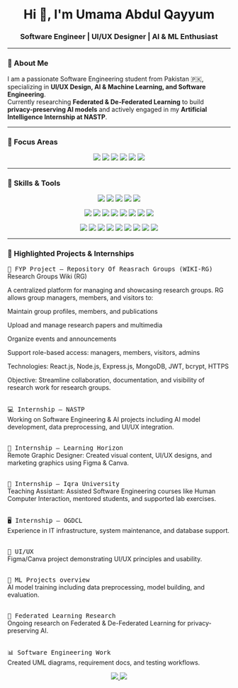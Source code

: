 <h1 align="center">Hi 👋, I'm Umama Abdul Qayyum</h1>
<h3 align="center">Software Engineer | UI/UX Designer | AI & ML Enthusiast</h3>

---

### 🔹 About Me
I am a passionate Software Engineering student from Pakistan 🇵🇰, specializing in **UI/UX Design, AI & Machine Learning, and Software Engineering**.  
Currently researching **Federated & De-Federated Learning** to build **privacy-preserving AI models** and actively engaged in my **Artificial Intelligence Internship at NASTP**.  

---

### 🔹 Focus Areas
<p align="center">
  <img src="https://img.shields.io/badge/UI/UX_Design-F24E1E?style=for-the-badge" />
  <img src="https://img.shields.io/badge/AI_ML-FF6F61?style=for-the-badge" />
  <img src="https://img.shields.io/badge/Deep_Learning-FF6F61?style=for-the-badge" />
  <img src="https://img.shields.io/badge/Computer_Vision-FF6F61?style=for-the-badge" />
  <img src="https://img.shields.io/badge/Explainable_AI-20B2AA?style=for-the-badge" />
  <img src="https://img.shields.io/badge/Software_Engineering-0077B5?style=for-the-badge" />
</p>

---

### 🔹 Skills & Tools
<p align="center">
  <!-- UI/UX & Design -->
  <img src="https://img.shields.io/badge/Figma-F24E1E?style=for-the-badge&logo=figma&logoColor=white" />
  <img src="https://img.shields.io/badge/Canva-00C4CC?style=for-the-badge&logo=canva&logoColor=white" />
  <img src="https://img.shields.io/badge/HTML-E34F26?style=for-the-badge&logo=html5&logoColor=white" />
  <img src="https://img.shields.io/badge/CSS-1572B6?style=for-the-badge&logo=css3&logoColor=white" />
  <img src="https://img.shields.io/badge/Bootstrap-563D7C?style=for-the-badge&logo=bootstrap&logoColor=white" />
</p>

<p align="center">
  <!-- Programming & AI/ML -->
  <img src="https://img.shields.io/badge/Python-3776AB?style=for-the-badge&logo=python&logoColor=white" />
  <img src="https://img.shields.io/badge/PyTorch-EE4C2C?style=for-the-badge&logo=pytorch&logoColor=white" />
  <img src="https://img.shields.io/badge/NumPy-013243?style=for-the-badge&logo=numpy&logoColor=white" />
  <img src="https://img.shields.io/badge/Gradient_Descent-6A5ACD?style=for-the-badge" />
  <img src="https://img.shields.io/badge/CNN-FF7F50?style=for-the-badge" />
  <img src="https://img.shields.io/badge/Linear_Regression-FFB347?style=for-the-badge" />
  <img src="https://img.shields.io/badge/Logistic_Regression-F4A460?style=for-the-badge" />
  <img src="https://img.shields.io/badge/Perceptron-DC143C?style=for-the-badge" />
</p>

<p align="center">
  <!-- Software & Systems Tools -->
  <img src="https://img.shields.io/badge/Jupyter-F37626?style=for-the-badge&logo=jupyter&logoColor=white" />
  <img src="https://img.shields.io/badge/Google_Colab-F9AB00?style=for-the-badge&logo=googlecolab&logoColor=white" />
  <img src="https://img.shields.io/badge/Visual_Studio-5C2D91?style=for-the-badge&logo=visualstudiocode&logoColor=white" />
  <img src="https://img.shields.io/badge/MySQL-4479A1?style=for-the-badge&logo=mysql&logoColor=white" />
  <img src="https://img.shields.io/badge/Jira-0052CC?style=for-the-badge&logo=jira&logoColor=white" />
  <img src="https://img.shields.io/badge/Trello-0052CC?style=for-the-badge&logo=trello&logoColor=white" />
  <img src="https://img.shields.io/badge/Selenium-43B02A?style=for-the-badge&logo=selenium&logoColor=white" />
  <img src="https://img.shields.io/badge/Ubuntu-E95420?style=for-the-badge&logo=ubuntu&logoColor=white" />
  <img src="https://img.shields.io/badge/Cisco_Packet_Tracer-1BA0E2?style=for-the-badge&logo=cisco&logoColor=white" />
</p>

---

### 🔹 Highlighted Projects & Internships

<p></p>
  <kbd>🚀 FYP Project – Repository Of Reasrach Groups (WIKI-RG)</kbd><br>
  Research Groups Wiki (RG)

A centralized platform for managing and showcasing research groups. RG allows group managers, members, and visitors to:

Maintain group profiles, members, and publications

Upload and manage research papers and multimedia

Organize events and announcements

Support role-based access: managers, members, visitors, admins

Technologies: React.js, Node.js, Express.js, MongoDB, JWT, bcrypt, HTTPS

Objective: Streamline collaboration, documentation, and visibility of research work for research groups.<br><br>

  <kbd>💻 Internship – NASTP</kbd><br>
  Working on Software Engineering & AI projects including AI model development, data preprocessing, and UI/UX integration.<br><br>

  <kbd>🎨 Internship – Learning Horizon</kbd><br>
  Remote Graphic Designer: Created visual content, UI/UX designs, and marketing graphics using Figma & Canva.<br><br>

  <kbd>🏫 Internship – Iqra University</kbd><br>
  Teaching Assistant: Assisted Software Engineering courses like Human Computer Interaction, mentored students, and supported lab exercises.<br><br>

  <kbd>🖥️ Internship – OGDCL</kbd><br>
  Experience in IT infrastructure, system maintenance, and database support.<br><br>

  <kbd>🎨 UI/UX </kbd><br>
  Figma/Canva project demonstrating UI/UX principles and usability.<br><br>

  <kbd>🤖 ML Projects overview</kbd><br>
  AI model training including data preprocessing, model building, and evaluation.<br><br>

  <kbd>🔬 Federated Learning Research</kbd><br>
  Ongoing research on Federated & De-Federated Learning for privacy-preserving AI.<br><br>

  <kbd>📊 Software Engineering Work</kbd><br>
  Created UML diagrams, requirement docs, and testing workflows.
</p>



<p align="center">
  <a href="https://www.linkedin.com/in/umamaqayyum01/" target="_blank">
    <img src="https://img.shields.io/badge/LinkedIn-0077B5?style=for-the-badge&logo=linkedin&logoColor=white"/>
  </a>
  <a href="mailto:umamaqayyum655@gmail.com" target="_blank">
    <img src="https://img.shields.io/badge/Email-D14836?style=for-the-badge&logo=gmail&logoColor=white"/>
  </a>
</p>


